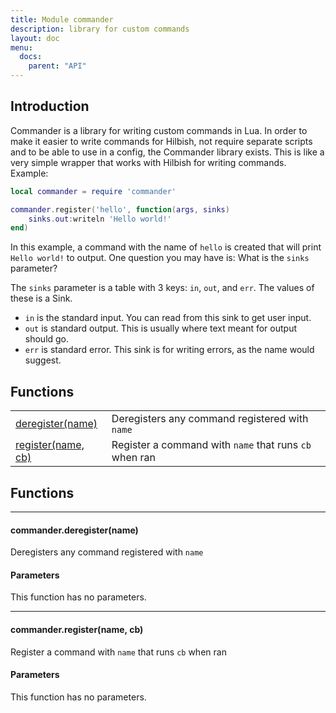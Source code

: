 ```yaml
---
title: Module commander
description: library for custom commands
layout: doc
menu:
  docs:
    parent: "API"
---
```


## Introduction

Commander is a library for writing custom commands in Lua.
In order to make it easier to write commands for Hilbish,
not require separate scripts and to be able to use in a config,
the Commander library exists. This is like a very simple wrapper
that works with Hilbish for writing commands. Example:

```lua
local commander = require 'commander'

commander.register('hello', function(args, sinks)
	sinks.out:writeln 'Hello world!'
end)
```

In this example, a command with the name of `hello` is created
that will print `Hello world!` to output. One question you may
have is: What is the `sinks` parameter?

The `sinks` parameter is a table with 3 keys: `in`, `out`,
and `err`. The values of these is a <a href="/Hilbish/docs/api/hilbish/#sink" style="text-decoration: none;">Sink</a>.

- `in` is the standard input. You can read from this sink
to get user input.
- `out` is standard output. This is usually where text meant for
output should go.
- `err` is standard error. This sink is for writing errors, as the
name would suggest.

## Functions
|||
|----|----|
|<a href="#deregister">deregister(name)</a>|Deregisters any command registered with `name`|
|<a href="#register">register(name, cb)</a>|Register a command with `name` that runs `cb` when ran|

## Functions
<hr><div id='deregister'>
<h4 class='heading'>
commander.deregister(name)
<a href="#deregister" class='heading-link'>
	<i class="fas fa-paperclip"></i>
</a>
</h4>

Deregisters any command registered with `name`
#### Parameters
This function has no parameters.  
</div>

<hr><div id='register'>
<h4 class='heading'>
commander.register(name, cb)
<a href="#register" class='heading-link'>
	<i class="fas fa-paperclip"></i>
</a>
</h4>

Register a command with `name` that runs `cb` when ran
#### Parameters
This function has no parameters.  
</div>

